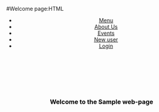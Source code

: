  #Welcome page:HTML
 
 <html>
    <head>
    <title>
        Welcome Page
    </title>
    <script type="text/javascript" scr="">
    </script>
     <link rel="stylesheet" type="text/css" href="Welcome_page.css"></script>
    </head>
    <body>
        <div id="welcome-head">
            <header>
                <nav>
            <ul>
                <li>
                    <abbr title=" Menu"><a href=" ">Menu</a></abbr>
                </li>
                <li>
                    <abbr title="About Us"><a href=" ">About Us</a></abbr>
                </li>
                <li>
                <abbr title ="Events"><a href=" ">Events</a></abbr>
                </li>
                <li>
                    <abbr title="New User"><a href="Register_page.html">New user</a></abbr>
                </li>
                <li>
                    <abbr title ="Login"><a href="Login_page.html">Login</a></abbr>
                </li>
            </ul>
        </nav>
        </header><br><br><br>
        <div class="bodyinfo">
            <h3 style="text-align:center; color:black">
                Welcome to the Sample web-page
            </h3>
        </div>
        </div>
    </body>
</html>

